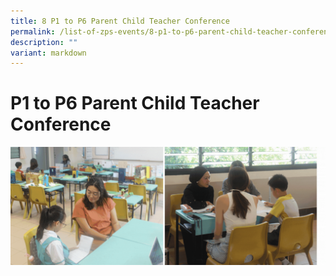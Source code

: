 ```yaml
---
title: 8 P1 to P6 Parent Child Teacher Conference
permalink: /list-of-zps-events/8-p1-to-p6-parent-child-teacher-conference/
description: ""
variant: markdown
---
```

# **P1 to P6 Parent Child Teacher Conference**
![](/images/2023%20Events%20and%20Celebrations/2023%20pctc.gif)